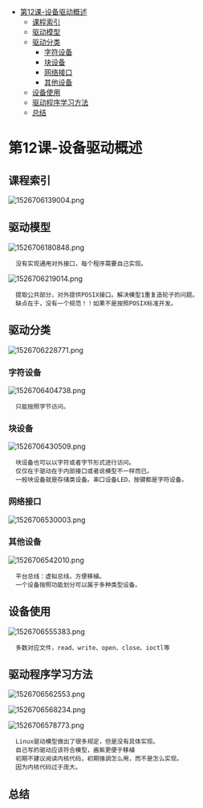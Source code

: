 <!-- TOC depthFrom:1 depthTo:6 withLinks:1 updateOnSave:1 orderedList:0 -->

- [第12课-设备驱动概述](#第12课-设备驱动概述)
	- [课程索引](#课程索引)
	- [驱动模型](#驱动模型)
	- [驱动分类](#驱动分类)
		- [字符设备](#字符设备)
		- [块设备](#块设备)
		- [网络接口](#网络接口)
		- [其他设备](#其他设备)
	- [设备使用](#设备使用)
	- [驱动程序学习方法](#驱动程序学习方法)
	- [总结](#总结)

<!-- /TOC -->

# 第12课-设备驱动概述

## 课程索引

![1526706139004.png](image/1526706139004.png)

## 驱动模型

![1526706180848.png](image/1526706180848.png)

      没有实现通用对外接口，每个程序需要自己实现。

![1526706219014.png](image/1526706219014.png)

      提取公共部分，对外提供POSIX接口。解决模型1重复造轮子的问题。
      缺点在于，没有一个规范！！如果不是按照POSIX标准开发。

## 驱动分类

![1526706228771.png](image/1526706228771.png)

### 字符设备

![1526706404738.png](image/1526706404738.png)

      只能按照字节访问。

### 块设备

![1526706430509.png](image/1526706430509.png)

      块设备也可以以字符或者字节形式进行访问。
      仅仅在于驱动在于内部接口或者说模型不一样而已。
      一般块设备就是存储类设备。串口设备LED，按键都是字符设备。

### 网络接口

![1526706530003.png](image/1526706530003.png)

### 其他设备

![1526706542010.png](image/1526706542010.png)

      平台总线：虚拟总线，方便移植。
      一个设备按照功能划分可以属于多种类型设备。

## 设备使用

![1526706555383.png](image/1526706555383.png)

      多数对应文件，read、write、open、close、ioctl等

## 驱动程序学习方法

![1526706562553.png](image/1526706562553.png)

![1526706568234.png](image/1526706568234.png)

![1526706578773.png](image/1526706578773.png)

      Linux驱动模型做出了很多规定，但是没有具体实现。
      自己写的驱动应该符合模型，酱紫更便于移植
      初期不建议阅读内核代码，初期强调怎么用，而不是怎么实现。
      因为内核代码过于庞大。

## 总结
